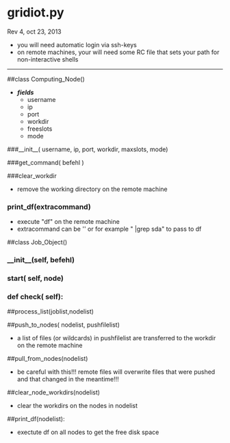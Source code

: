 # gridiot.py

Rev 4, oct 23, 2013

* you will need automatic login via ssh-keys
* on remote machines, your will need some RC file that sets your path for non-interactive shells
* * *

##class Computing\_Node()
* ***fields***
    * username
    * ip
    * port
    * workdir
    * freeslots
    * mode

###\_\_init\_\_( username, ip, port, workdir, maxslots, mode)

###get_command( befehl )

###clear\_workdir

* remove the working directory on the remote machine

### print\_df(extracommand)
* execute "df" on the remote machine
* extracommand can be '' or for example " |grep sda" to pass to df

##class Job\_Object()
### \_\_init\_\_(self, befehl)
### start( self, node)
### def check( self):


##process\_list(joblist,nodelist)

##push\_to\_nodes( nodelist, pushfilelist)
* a list of files (or wildcards) in pushfilelist are transferred to the workdir on the remote machine

##pull\_from\_nodes(nodelist)
* be careful with this!!! remote files will overwrite files that were pushed and that changed in the meantime!!!

##clear\_node\_workdirs(nodelist)
* clear the workdirs on the nodes in nodelist

##print_df(nodelist):
* exectute df on all nodes to get the free disk space